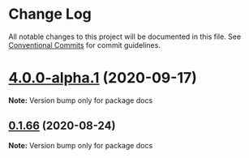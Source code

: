 # Change Log

All notable changes to this project will be documented in this file.
See [Conventional Commits](https://conventionalcommits.org) for commit guidelines.

# [4.0.0-alpha.1](https://github.com/mui-org/material-ui-x/compare/v0.1.67...v4.0.0-alpha.1) (2020-09-17)

**Note:** Version bump only for package docs





## [0.1.66](https://github.com/mui-org/material-ui-x/compare/v0.1.65...v0.1.66) (2020-08-24)

**Note:** Version bump only for package docs
